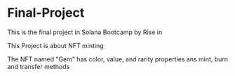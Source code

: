 # Final-Project

This is the final project in Solana Bootcamp by Rise in

This Project is about NFT minting 

The NFT named "Gem" has color, value, and rarity properties ans mint, burn and transfer methods